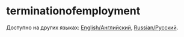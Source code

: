 # terminationofemployment

Доступно на других языках: [English/Английский](terminationofemployment.md), [Russian/Русский](terminationofemployment.ru.md). 
